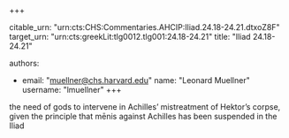 +++


citable_urn: "urn:cts:CHS:Commentaries.AHCIP:Iliad.24.18-24.21.dtxoZ8F"
target_urn: "urn:cts:greekLit:tlg0012.tlg001:24.18-24.21"
title: "Iliad 24.18-24.21"

authors:
- email: "muellner@chs.harvard.edu"
  name: "Leonard Muellner"
  username: "lmuellner"
+++

<p>the need of gods to intervene in Achilles’ mistreatment of Hektor’s corpse, given the principle that mēnis against Achilles has been suspended in the Iliad</p>